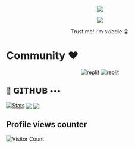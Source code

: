 
  
<p align="center">
  <a href="https://github.com/lucky5isurureadme-typing-svg">
    <img src="https://readme-typing-svg.demolab.com/?lines=Shyzu The Skiddie...&font=Fira%20SemiBold&center=true&width=480&height=45&color=fff68f&vCenter=true&pause=1000&size=40" /></a>
</p>

<p align="center">
  <a href="https://github.com/LazyDeveloperr/readme-typing-svg">
    <img src="https://readme-typing-svg.demolab.com/?lines=UI%2FUX%20Designer;Always%20I'm%20skiddie;Always%20learning%20new%20things;%20&font=Fira%20Code&center=true&width=500&height=45&color=f75c7e&vCenter=true&pause=1000&size=22" /></a>
</p>

<p align="center">
 Trust me! I'm skiddie 😜
</p>

# Community ❤️
</p>
<p align="center">
<a href="https://instagram.com/"><img alt="replit" src="https://img.shields.io/badge/-Instagram-orange?style=for-the-badge&logo=instagram&logoColor=white"/></a> <a href="https://telegram.me/"><img alt="replit" src="https://img.shields.io/badge/-Telegram-blue?style=for-the-badge&logo=telegram&logoColor=white"/></a>

</p>

## 💜 𝗚𝗜𝗧𝗛𝗨𝗕 •••
[![Stats](https://github-readme-stats.vercel.app/api?username=lucky5isuru&hide=prs&count_public=true&show_icons=true&theme=algolia)](https://github.com/lucky5isuru/github-readme-stats)
<img src="https://github-readme-streak-stats.herokuapp.com?user=lucky5isuru&theme=tokyonight" align="center">
<img src="https://github-readme-stats.vercel.app/api/top-langs/?username=lucky5isuru&layout=compact&theme=tokyonight" align="center">


## Profile views counter
![Visitor Count](https://profile-counter.glitch.me/{lucky5isuru}/count.svg)


